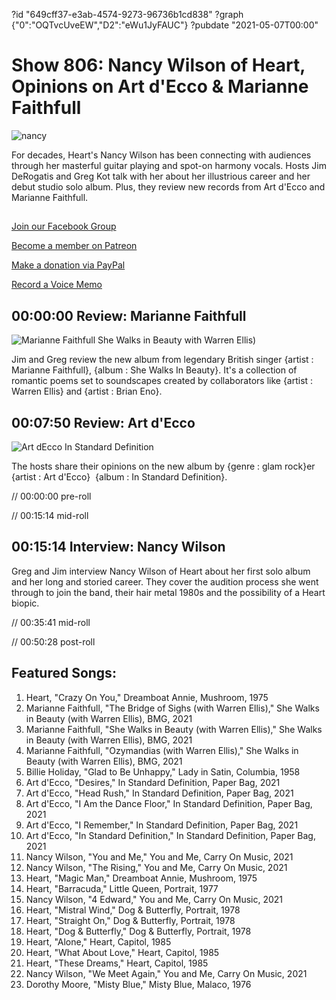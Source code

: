 ?id "649cff37-e3ab-4574-9273-96736b1cd838"
?graph {"0":"OQTvcUveEW","D2":"eWu1JyFAUC"}
?pubdate "2021-05-07T00:00"
# Show 806: Nancy Wilson of Heart, Opinions on Art d'Ecco & Marianne Faithfull

![nancy](https://static.soundopinions.org/images/2021/nancyw_yandm-coverart-copy.jpeg)

For decades, Heart's Nancy Wilson has been connecting with audiences through her masterful guitar playing and spot-on harmony vocals. Hosts Jim DeRogatis and Greg Kot talk with her about her illustrious career and her debut studio solo album. Plus, they review new records from Art d'Ecco and Marianne Faithfull. 



## 

[Join our Facebook Group](https://bit.ly/3sivr9T)

[Become a member on Patreon](https://bit.ly/3slWZvc)

[Make a donation via PayPal](https://bit.ly/3dmt9lU)

[Record a Voice Memo](https://bit.ly/2RyD5Ah) 



## 00:00:00 Review: Marianne Faithfull

![Marianne Faithfull She Walks in Beauty with Warren Ellis)](https://static.soundopinions.org/assets/806/012.jpg)

Jim and Greg review the new album from legendary British singer {artist : Marianne Faithfull}, {album : She Walks In Beauty}. It's a collection of romantic poems set to soundscapes created by collaborators like {artist : Warren Ellis} and {artist : Brian Eno}.



## 00:07:50 Review: Art d'Ecco

![Art dEcco In Standard Definition](https://static.soundopinions.org/assets/806/D21.jpg)

The hosts share their opinions on the new album by {genre : glam rock}er {artist : Art d'Ecco}  {album : In Standard Definition}.

// 00:00:00 pre-roll

// 00:15:14 mid-roll



## 00:15:14 Interview: Nancy Wilson



Greg and Jim interview Nancy Wilson of Heart about her first solo album and her long and storied career. They cover the audition process she went through to join the band, their hair metal 1980s and the possibility of a Heart biopic.

// 00:35:41 mid-roll

// 00:50:28 post-roll



## Featured Songs:

1. Heart, "Crazy On You," Dreamboat Annie, Mushroom, 1975
2. Marianne Faithfull, "The Bridge of Sighs (with Warren Ellis)," She Walks in Beauty (with Warren Ellis), BMG, 2021
3. Marianne Faithfull, "She Walks in Beauty (with Warren Ellis)," She Walks in Beauty (with Warren Ellis), BMG, 2021
4. Marianne Faithfull, "Ozymandias (with Warren Ellis)," She Walks in Beauty (with Warren Ellis), BMG, 2021
5. Billie Holiday, "Glad to Be Unhappy," Lady in Satin, Columbia, 1958
6. Art d'Ecco, "Desires," In Standard Definition, Paper Bag, 2021
7. Art d'Ecco, "Head Rush," In Standard Definition, Paper Bag, 2021
8. Art d'Ecco, "I Am the Dance Floor," In Standard Definition, Paper Bag, 2021
9. Art d'Ecco, "I Remember," In Standard Definition, Paper Bag, 2021
10. Art d'Ecco, "In Standard Definition," In Standard Definition, Paper Bag, 2021
11. Nancy Wilson, "You and Me," You and Me, Carry On Music, 2021
12. Nancy Wilson, "The Rising," You and Me, Carry On Music, 2021
13. Heart, "Magic Man," Dreamboat Annie, Mushroom, 1975
14. Heart, "Barracuda," Little Queen, Portrait, 1977
15. Nancy Wilson, "4 Edward," You and Me, Carry On Music, 2021
16. Heart, "Mistral Wind," Dog & Butterfly, Portrait, 1978
17. Heart, "Straight On," Dog & Butterfly, Portrait, 1978
18. Heart, "Dog & Butterfly," Dog & Butterfly, Portrait, 1978
19. Heart, "Alone," Heart, Capitol, 1985
20. Heart, "What About Love," Heart, Capitol, 1985
21. Heart, "These Dreams," Heart, Capitol, 1985
22. Nancy Wilson, "We Meet Again," You and Me, Carry On Music, 2021
23. Dorothy Moore, "Misty Blue," Misty Blue, Malaco, 1976
